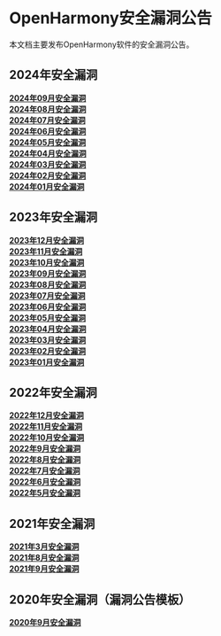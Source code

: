# OpenHarmony安全漏洞公告

本文档主要发布OpenHarmony软件的安全漏洞公告。
## 2024年安全漏洞
**[2024年09月安全漏洞](https://gitee.com/openharmony/security/blob/master/zh/security-disclosure/2024/2024-09.md)**  
**[2024年08月安全漏洞](https://gitee.com/openharmony/security/blob/master/zh/security-disclosure/2024/2024-08.md)**  
**[2024年07月安全漏洞](https://gitee.com/openharmony/security/blob/master/zh/security-disclosure/2024/2024-07.md)**  
**[2024年06月安全漏洞](https://gitee.com/openharmony/security/blob/master/zh/security-disclosure/2024/2024-06.md)**  
**[2024年05月安全漏洞](https://gitee.com/openharmony/security/blob/master/zh/security-disclosure/2024/2024-05.md)**  
**[2024年04月安全漏洞](https://gitee.com/openharmony/security/blob/master/zh/security-disclosure/2024/2024-04.md)**  
**[2024年03月安全漏洞](https://gitee.com/openharmony/security/blob/master/zh/security-disclosure/2024/2024-03.md)**  
**[2024年02月安全漏洞](https://gitee.com/openharmony/security/blob/master/zh/security-disclosure/2024/2024-02.md)**  
**[2024年01月安全漏洞](https://gitee.com/openharmony/security/blob/master/zh/security-disclosure/2024/2024-01.md)**  

## 2023年安全漏洞
**[2023年12月安全漏洞](https://gitee.com/openharmony/security/blob/master/zh/security-disclosure/2023/2023-12.md)**  
**[2023年11月安全漏洞](https://gitee.com/openharmony/security/blob/master/zh/security-disclosure/2023/2023-11.md)**  
**[2023年10月安全漏洞](https://gitee.com/openharmony/security/blob/master/zh/security-disclosure/2023/2023-10.md)**  
**[2023年09月安全漏洞](https://gitee.com/openharmony/security/blob/master/zh/security-disclosure/2023/2023-09.md)**  
**[2023年08月安全漏洞](https://gitee.com/openharmony/security/blob/master/zh/security-disclosure/2023/2023-08.md)**  
**[2023年07月安全漏洞](https://gitee.com/openharmony/security/blob/master/zh/security-disclosure/2023/2023-07.md)**  
**[2023年06月安全漏洞](https://gitee.com/openharmony/security/blob/master/zh/security-disclosure/2023/2023-06.md)**  
**[2023年05月安全漏洞](https://gitee.com/openharmony/security/blob/master/zh/security-disclosure/2023/2023-05.md)**  
**[2023年04月安全漏洞](https://gitee.com/openharmony/security/blob/master/zh/security-disclosure/2023/2023-04.md)**  
**[2023年03月安全漏洞](https://gitee.com/openharmony/security/blob/master/zh/security-disclosure/2023/2023-03.md)**  
**[2023年02月安全漏洞](https://gitee.com/openharmony/security/blob/master/zh/security-disclosure/2023/2023-02.md)**  
**[2023年01月安全漏洞](https://gitee.com/openharmony/security/blob/master/zh/security-disclosure/2023/2023-01.md)**  

## 2022年安全漏洞
**[2022年12月安全漏洞](https://gitee.com/openharmony/security/blob/master/zh/security-disclosure/2022/2022-12.md)**  
**[2022年11月安全漏洞](https://gitee.com/openharmony/security/blob/master/zh/security-disclosure/2022/2022-11.md)**  
**[2022年10月安全漏洞](https://gitee.com/openharmony/security/blob/master/zh/security-disclosure/2022/2022-10.md)**  
**[2022年9月安全漏洞](https://gitee.com/openharmony/security/blob/master/zh/security-disclosure/2022/2022-09.md)**  
**[2022年8月安全漏洞](https://gitee.com/openharmony/security/blob/master/zh/security-disclosure/2022/2022-08.md)**  
**[2022年7月安全漏洞](https://gitee.com/openharmony/security/blob/master/zh/security-disclosure/2022/2022-07.md)**  
**[2022年6月安全漏洞](https://gitee.com/openharmony/security/blob/master/zh/security-disclosure/2022/2022-06.md)**  
**[2022年5月安全漏洞](https://gitee.com/openharmony/security/blob/master/zh/security-disclosure/2022/2022-05.md)**  
 
## 2021年安全漏洞
**[2021年3月安全漏洞](https://gitee.com/openharmony/security/blob/master/zh/security-disclosure/2021/2021-03.md)**  
**[2021年8月安全漏洞](https://gitee.com/openharmony/security/blob/master/zh/security-disclosure/2021/2021-08.md)**  
**[2021年9月安全漏洞](https://gitee.com/openharmony/security/blob/master/zh/security-disclosure/2021/2021-09.md)**  

## 2020年安全漏洞（漏洞公告模板）
**[2020年9月安全漏洞](https://gitee.com/openharmony/security/blob/master/zh/security-disclosure/漏洞公告模板/YYYY-MM.md)**  

